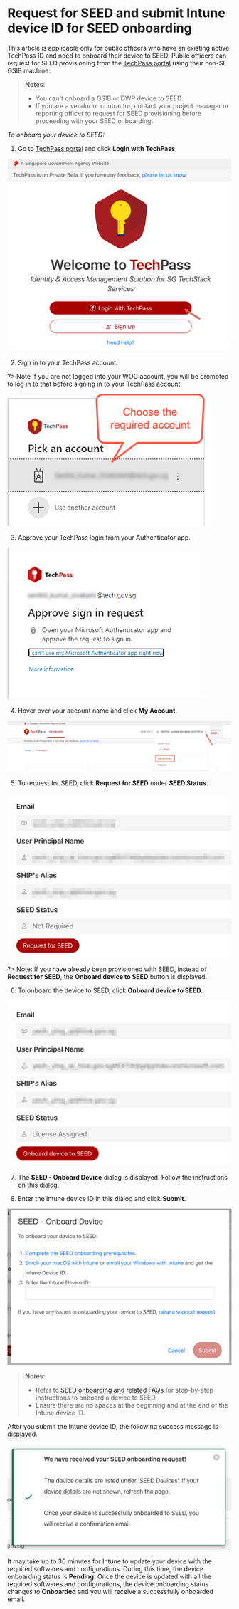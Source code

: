 # Request for SEED and submit Intune device ID for SEED onboarding

This article is applicable only for public officers who have an existing active TechPass ID and need to onboard their device to SEED. Public officers can request for SEED provisioning from the [TechPass portal](https://portal.techpass.gov.sg/public/home) using their non-SE GSIB machine.

>**Notes**:
>- You can't onboard a GSIB or DWP device to SEED.
>- If you are a vendor or contractor, contact your project manager or reporting officer to request for SEED provisioning before proceeding with your SEED onboarding.


_To onboard your device to SEED:_

1. Go to [TechPass portal](https://portal.techpass.gov.sg) and click **Login with TechPass**.

<kbd>![log in](assets/images/onboarding/po-non-se/log-in-with-techpass.png ':size=90%')</kbd>

2. Sign in to your TechPass account.

?> Note If you are not logged into your WOG account, you will be prompted to log in to that before signing in to your TechPass account.

<kbd>![choose-account](assets/images/onboarding/po-non-se/choose-account.png)</kbd>

3. Approve your TechPass login from your Authenticator app.

<kbd>![approve-signin](assets/images/onboarding/po-non-se/approve-sign-in.png)</kbd>

4. Hover over your account name and click **My Account**.

<kbd>![view-account](assets/images/onboarding/po-non-se/view-account-or-profile.png)</kbd>

5. To request for SEED, click **Request for SEED** under **SEED Status**.

<kbd>![request-for-seed](assets/images/seed/request-for-seed.png)</kbd>

?> Note:  If you have already been provisioned with SEED, instead of **Request for SEED**, the **Onboard device to SEED** button is displayed.

6. To onboard the device to SEED, click **Onboard device to SEED**.

<kbd>![onboard-device-to-seed](assets/images/seed/licence-assigned-onboard-device.png)</kbd>  

7. The **SEED - Onboard Device** dialog is displayed. Follow the instructions on this dialog.

8. Enter the Intune device ID in this dialog and click **Submit**.

<kbd>![instructions-to-onboard-device-to-seed](assets/images/seed/onboard-device.png)</kbd>

> **Notes**:
>- Refer to [SEED onboarding and related FAQs](https://docs.developer.tech.gov.sg/docs/security-suite-for-engineering-endpoint-devices) for step-by-step instructions to onboard a device to SEED.
>- Ensure there are no spaces at the beginning and at the end of the Intune device ID.

After you submit the Intune device ID, the following success message is displayed.

<kbd>![onboard-device-success](assets/images/seed/onboard-device-success.png)</kbd>

 It may take up to 30 minutes for Intune to update your device with the required softwares and configurations. During this time, the device onboarding status is **Pending**. Once the device is updated with all the required softwares and configurations, the device onboarding status changes to **Onboarded** and you will receive a successfully onboarded email.
